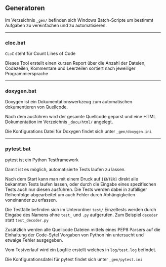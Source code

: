 ## Generatoren
Im Verzeichnis `_gen/` befinden sich Windows Batch-Scripte um bestimmt Aufgaben zu
vereinfachen und zu automatisieren.

---

### cloc.bat
`CLoC` steht für Count Lines of Code

Dieses Tool erstellt einen kurzen Report über die Anzahl der Dateien, Codezeilen,
Kommentare und Leerzeilen sortiert nach jeweiliger Programmiersprache

---

### doxygen.bat
Doxygen ist ein Dokumentationswerkzeug zum automatischen dokumentieren von Quellcode.

Nach dem ausführen wird der gesamte Quellcode geparst und eine HTML Dokumentation
im Verzeichnis `_docu/html/` angelegt.

Die Konfigurations Datei für Doxygen findet sich unter `_gen/doxygen.ini`

---

### pytest.bat
pytest ist ein Python Testframework

Damit ist es möglich, automatisierte Tests laufen zu lassen.

Nach dem Start kann man mit einem Druck auf `[ENTER]` direkt alle bekannten Tests
laufen lassen, oder durch die Eingabe eines spezifischen Tests auch nur diesen
ausführen. Die Tests werden dabei in zufälliger Reihenfolge abgearbeitet um auch
Fehler durch Abhängigkeiten voneinander zu erfassen.

Die Testfälle befinden sich im Unterordner `test/`
Einzeltests werden durch Eingabe des Namens ohne `test_` und `.py` aufgerufen.
Zum Beispiel `decoder` statt `test_decoder.py`

Zusätzlich werden alle Quellcode Dateien mittels eines PEP8 Parsers auf die Einhaltung
der Code-Sytel Vorgaben von Python hin untersucht und etwaige Fehler ausgegeben.

Vom Testverlauf wird ein Logfile erstellt welches in `log/test.log` befindet.

Die Konfigurationsdatei für pytest findet sich unter `_gen/pytest.ini`
